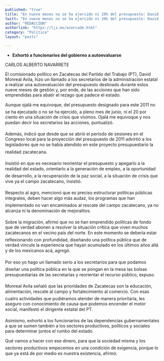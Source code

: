 ```yaml
---
published: "true"
title: "En nueve meses no se ha ejercido ni 20% del presupuesto: David Monreal"
twitt: "En nueve meses no se ha ejercido ni 20% del presupuesto: David Monreal"
author: "REDACCION"
authorlink: "https://ljz.mx/acercade.html"
category: "Política"
layout: "posts"

---
```


*   **Exhortó a funcionarios del gobierno a autoevaluarse**


  CARLOS ALBERTO NAVARRETE



  El comisionado político en Zacatecas del Partido del Trabajo (PT), David Monreal Avila, hizo un llamado a los secretarios de la administración estatal a realizar una autoevaluación del presupuesto destinado durante estos nueve meses de gestión y, por ende, de las acciones que han sido emprendidas para abatir el rezago que padece el estado.



  Aunque ojalá me equivoque, del presupuesto designado para este 2011 no se ha ejecutado o no se ha ejercido, a pleno mes de junio, ni el 20 por ciento en una situación de crisis que vivimos. Ojalá me equivoque y nos puedan decir los secretarios las acciones, puntualizó.



  Además, indicó que desde que se abrió el periodo de sesiones en el Congreso local para la proyección del presupuesto de 2011 advirtió a los legisladores que no se había atendido en este proyecto presupuestario la realidad zacatecana.



  Insistió en que es necesario reorientar el presupuesto y apegarlo a la realidad del estado, orientarlo a la generación de empleo, a la oportunidad de desarrollo, a la recuperación de la paz social, a la situación de crisis que vive ya el campo zacatecano, insistió.



  Respecto al agro, mencionó que es preciso estructurar políticas públicas integrales, deben hacer algo más audaz, los programas que han implementado no van encaminados al rescate del campo zacatecano, ya no alcanza ni la denominación de mejoralitos.



  Sobre la migración, afirmó que no se han emprendido políticas de fondo que de verdad abonen a resolver la situación crítica que viven muchos zacatecanos en el vecino país del norte. En este momento se debería estar reflexionando con profundidad, diseñando una política pública que de verdad vincule la experiencia que hayan acumulado en los últimos años allá y de los mexicanos acá, agregó.



  Por eso yo hago un llamado serio a los secretarios para que podamos diseñar una política pública en la que se pongan en la mesa las bolsas presupuestarias de las secretarías y reorientar el recurso público, expuso.



  Monreal Avila señaló que las prioridades de Zacatecas son la educación, alimentación, rescate al campo y fortalecimiento al comercio. Con esas cuatro actividades que pudiéramos atender de manera prioritaria, les aseguro con conocimiento de causa que podemos encender el motor social, manifestó el dirigente estatal del PT.



  Asimismo, exhortó a los funcionarios de las dependencias gubernamentales a que se sumen también a los sectores productivos, políticos y sociales para determinar juntos el rumbo del estado.



  Qué vamos a hacer con ese dinero, para que la sociedad misma y los sectores productivos empecemos en una condición de exigencia, porque lo que ya está de por medio es nuestra existencia, afirmó.

